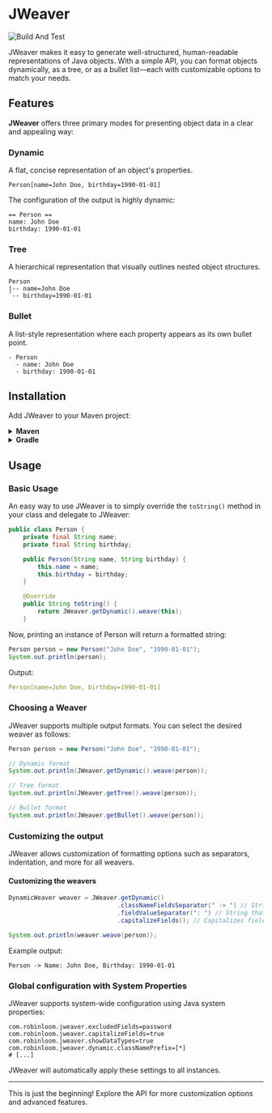 # JWeaver
![Build And Test](https://github.com/robinloom/jweaver/actions/workflows/build.yml/badge.svg)


JWeaver makes it easy to generate well-structured, human-readable representations of Java objects. With a simple API, you can format objects dynamically, as a tree, or as a bullet list—each with customizable options to match your needs.
## Features

**JWeaver** offers three primary modes for presenting object data in a clear and appealing way:

### Dynamic
A flat, concise representation of an object's properties.

```
Person[name=John Doe, birthday=1990-01-01]
```

The configuration of the output is highly dynamic:

```
== Person ==
name: John Doe
birthday: 1990-01-01
```

### Tree
A hierarchical representation that visually outlines nested object structures.

```
Person
|-- name=John Doe
`-- birthday=1990-01-01
```

### Bullet
A list-style representation where each property appears as its own bullet point.

```
- Person
  - name: John Doe
  - birthday: 1990-01-01
```

## Installation

Add JWeaver to your Maven project:

<details>
  <summary><strong>Maven</strong></summary>

```xml
<dependency>
    <groupId>com.robinloom</groupId>
    <artifactId>jweaver</artifactId>
    <version>1.0.0-SNAPSHOT</version>
</dependency>
```
</details> <details> <summary><strong>Gradle</strong></summary>

```
implementation 'com.robinloom:jweaver:1.0.0-SNAPSHOT'
```
</details>

## Usage
### Basic Usage

An easy way to use JWeaver is to simply override the `toString()` method in your class and delegate to JWeaver:

```java
public class Person {
    private final String name;
    private final String birthday;

    public Person(String name, String birthday) {
        this.name = name;
        this.birthday = birthday;
    }

    @Override
    public String toString() {
        return JWeaver.getDynamic().weave(this);
    }
```

Now, printing an instance of Person will return a formatted string:

```java
Person person = new Person("John Doe", "1990-01-01");
System.out.println(person);
```

Output:
```yaml
Person[name=John Doe, birthday=1990-01-01]
```

### Choosing a Weaver

JWeaver supports multiple output formats. You can select the desired weaver as follows:

```java
Person person = new Person("John Doe", "1990-01-01");

// Dynamic format
System.out.println(JWeaver.getDynamic().weave(person));

// Tree format
System.out.println(JWeaver.getTree().weave(person));

// Bullet format
System.out.println(JWeaver.getBullet().weave(person));
```

### Customizing the output

JWeaver allows customization of formatting options such as separators, indentation, and more for all weavers.

#### Customizing the weavers

```java
DynamicWeaver weaver = JWeaver.getDynamic()
                              .classNameFieldsSeparator(" -> ") // String that separates class name and fields
                              .fieldValueSeparator(": ") // String that separates field name and value
                              .capitalizeFields(); // Capitalizes field names

System.out.println(weaver.weave(person));
```

Example output:

```
Person -> Name: John Doe, Birthday: 1990-01-01
```

### Global configuration with System Properties
JWeaver supports system-wide configuration using Java system properties:

```properties
com.robinloom.jweaver.excludedFields=password
com.robinloom.jweaver.capitalizeFields=true
com.robinloom.jweaver.showDataTypes=true
com.robinloom.jweaver.dynamic.classNamePrefix=[*]
# [...]
```

JWeaver will automatically apply these settings to all instances.

---
This is just the beginning! Explore the API for more customization options and advanced features.